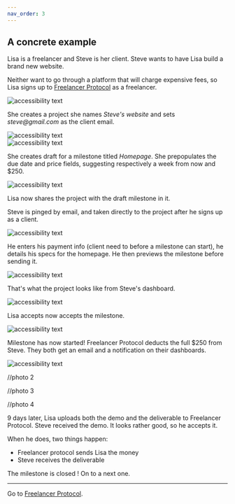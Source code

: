 ```yaml
---
nav_order: 3
---
```


## A concrete example

Lisa is a freelancer and Steve is her client. Steve wants to have Lisa build a brand new website.

Neither want to go through a platform that will charge expensive fees, so Lisa signs up to [Freelancer Protocol](https://www.freelancerprotocol.com/) as a freelancer.

 <div class ="example-image small">
  <img src="/images/freelancerSignUp.png" alt="accessibility text" >
</div>

She creates a project she names _Steve's website_ and sets _steve@gmail.com_ as the client email.

 <div class ="example-image tiny">
  <img src="/images/NewProject.png" alt="accessibility text" >
</div>

 <div class ="example-image medium">
  <img src="/images/ProjectCategory.png" alt="accessibility text" >
</div>

She creates draft for a milestone titled _Homepage_. She prepopulates the due date and price fields, suggesting respectively a week from now and \$250.

 <div class ="example-image big">
  <img src="/images/LisasDraft.png" alt="accessibility text" >
</div>

Lisa now shares the project with the draft milestone in it.

Steve is pinged by email, and taken directly to the project after he signs up as a client.

 <div class ="example-image medium">
  <img src="/images/StevesEmail.png" alt="accessibility text" >
</div>

He enters his payment info (client need to before a milestone can start), he details his specs for the homepage.
He then previews the milestone before sending it.

 <div class ="example-image medium-big">
  <img src="/images/StevesPreview.png" alt="accessibility text" >
</div>

That's what the project looks like from Steve's dashboard.

 <div class ="example-image tiny-small">
  <img src="/images/StevesCard.png" alt="accessibility text" >
</div>

Lisa accepts now accepts the milestone.

 <div class ="example-image big">
  <img src="/images/LisasApproval.png" alt="accessibility text" >
</div>

Milestone has now started! Freelancer Protocol deducts the full \$250 from Steve.
They both get an email and a notification on their dashboards.

 <div class ="example-image tiny-small">
  <img src="/images/LisasNotifications.png" alt="accessibility text" >
</div>

<!-- //enable modification on :  -->

 <!-- <div class ="example-image big">
  <img src="/images/SentProject.png" alt="accessibility text" >
</div> -->

//photo 2

//photo 3

//photo 4

<!-- All the above may sound super long but it reality the whole should take Steve and Lisa about 5 minutes each. -->

9 days later, Lisa uploads both the demo and the deliverable to Freelancer Protocol.
Steve received the demo. It looks rather good, so he accepts it.

When he does, two things happen:

- Freelancer protocol sends Lisa the money
- Steve receives the deliverable

The milestone is closed ! On to a next one.

---

Go to [Freelancer Protocol](https://www.freelancerprotocol.com/).
